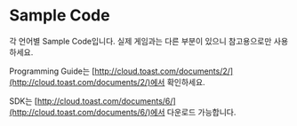 # Sample Code
각 언어별 Sample Code입니다.
실제 게임과는 다른 부분이 있으니 참고용으로만 사용하세요.

Programming Guide는 [http://cloud.toast.com/documents/2/](http://cloud.toast.com/documents/2/)에서 확인하세요.

SDK는 [http://cloud.toast.com/documents/6/](http://cloud.toast.com/documents/6/)에서 다운로드 가능합니다.